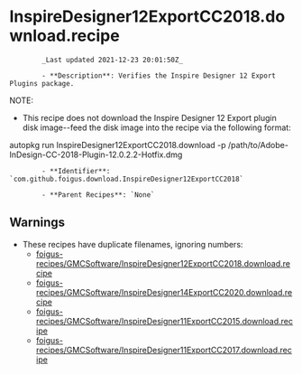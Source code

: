 # InspireDesigner12ExportCC2018.download.recipe

            _Last updated 2021-12-23 20:01:50Z_

            - **Description**: Verifies the Inspire Designer 12 Export Plugins package.

NOTE:
- This recipe does not download the Inspire Designer 12 Export plugin disk image--feed the disk image into the recipe via the following format:

autopkg run InspireDesigner12ExportCC2018.download -p /path/to/Adobe-InDesign-CC-2018-Plugin-12.0.2.2-Hotfix.dmg

            - **Identifier**: `com.github.foigus.download.InspireDesigner12ExportCC2018`

            - **Parent Recipes**: `None`


## Warnings

- These recipes have duplicate filenames, ignoring numbers:
    - [foigus-recipes/GMCSoftware/InspireDesigner12ExportCC2018.download.recipe](/autopkg-dupe-tracker/foigus-recipes/GMCSoftware/InspireDesigner12ExportCC2018.download.recipe)
    - [foigus-recipes/GMCSoftware/InspireDesigner14ExportCC2020.download.recipe](/autopkg-dupe-tracker/foigus-recipes/GMCSoftware/InspireDesigner14ExportCC2020.download.recipe)
    - [foigus-recipes/GMCSoftware/InspireDesigner11ExportCC2015.download.recipe](/autopkg-dupe-tracker/foigus-recipes/GMCSoftware/InspireDesigner11ExportCC2015.download.recipe)
    - [foigus-recipes/GMCSoftware/InspireDesigner11ExportCC2017.download.recipe](/autopkg-dupe-tracker/foigus-recipes/GMCSoftware/InspireDesigner11ExportCC2017.download.recipe)
